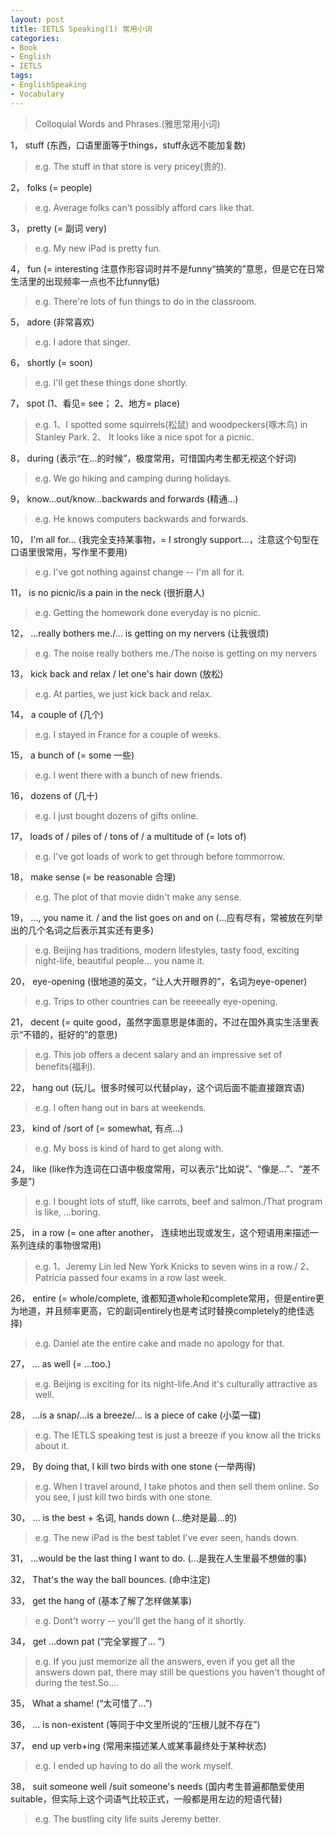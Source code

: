 ```yaml
---
layout: post
title: IETLS Speaking(1) 常用小词
categories:
- Book
- English
- IETLS
tags:
- EnglishSpeaking
- Vocabulary
---
```


> Colloquial Words and Phrases.(雅思常用小词)  

1， stuff  (东西，口语里面等于things，stuff永远不能加复数)  

> e.g. The stuff in that store is very pricey(贵的).  


2， folks  (= people)  

> e.g. Average folks can't possibly afford cars like that.  


3， pretty  (= 副词 very)  

> e.g. My new iPad is pretty fun.  


4， fun  (= interesting 注意作形容词时并不是funny“搞笑的”意思，但是它在日常生活里的出现频率一点也不比funny低)  

> e.g. There're lots of fun things to do in the classroom.  


5， adore  (非常喜欢)  

> e.g. I adore that singer.  


6， shortly  (= soon)  

> e.g. I'll get these things done shortly.  


7， spot  (1、看见= see； 2、地方= place)  

> e.g. 1、I spotted some squirrels(松鼠) and woodpeckers(啄木鸟) in Stanley Park.  2、 It looks like a nice spot for a picnic.  


8， during  (表示“在...的时候”，极度常用，可惜国内考生都无视这个好词)  

> e.g. We go hiking and camping during holidays.  


9， know...out/know...backwards and forwards  (精通...)  

> e.g. He knows computers backwards and forwards.  


10， I'm all for...  (我完全支持某事物，= I strongly support...，注意这个句型在口语里很常用，写作里不要用)  

> e.g. I've got nothing against change -- I'm all for it.  


11， is no picnic/is a pain in the neck  (很折磨人)  

> e.g. Getting the homework done everyday is no picnic.  


12， ...really bothers me./... is getting on my nervers  (让我很烦)  

> e.g. The noise really bothers me./The noise is getting on my nervers  


13， kick back and relax / let one's hair down  (放松)  

> e.g. At parties, we just kick back and relax.  


14， a couple of  (几个)  

> e.g. I stayed in France for a couple of weeks.  


15， a bunch of  (= some 一些)  

> e.g. I went there with a bunch of new friends.  


16， dozens of  (几十)  

> e.g. I just bought dozens of gifts online.  


17， loads of / piles of / tons of / a multitude of  (= lots of)  

> e.g. I've got loads of work to get through before tommorrow.  


18， make sense  (= be reasonable 合理)  

> e.g.  The plot of that movie didn't make any sense.  


19， ..., you name it. / and the list goes on and on  (...应有尽有，常被放在列举出的几个名词之后表示其实还有更多)  

> e.g. Beijing has traditions, modern lifestyles, tasty food, exciting night-life, beautiful people... you name it.  


20， eye-opening  (很地道的英文，“让人大开眼界的”，名词为eye-opener)  

> e.g. Trips to other countries can be reeeeally eye-opening.  


21， decent  (= quite good，虽然字面意思是体面的，不过在国外真实生活里表示“不错的，挺好的”的意思)  

> e.g. This job offers a decent salary and an impressive set of benefits(福利).  


22， hang out  (玩儿。很多时候可以代替play，这个词后面不能直接跟宾语)  

> e.g. I often hang out in bars at weekends.  


23， kind of /sort of  (= somewhat, 有点...)  

> e.g. My boss is kind of hard to get along with.  


24， like  (like作为连词在口语中极度常用，可以表示“比如说”、“像是...”、“差不多是”)  

> e.g. I bought lots of stuff, like carrots, beef and salmon./That program is like, ...boring.  


25， in a row  (= one after another， 连续地出现或发生，这个短语用来描述一系列连续的事物很常用)  

> e.g. 1、Jeremy Lin led New York Knicks to seven wins in a row./ 2、Patricia passed four exams in a row last week.  


26， entire  (= whole/complete, 谁都知道whole和complete常用，但是entire更为地道，并且频率更高，它的副词entirely也是考试时替换completely的绝佳选择)  

> e.g. Daniel ate the entire cake and made no apology for that.  


27， ... as well  (= ...too.)  

> e.g. Beijing is exciting for its night-life.And it's culturally attractive as well.  


28， ...is a snap/...is a breeze/... is a piece of cake  (小菜一碟)  

> e.g. The IETLS speaking test is just a breeze if you know all the tricks about it.  


29， By doing that, I kill two birds with one stone  (一举两得)  

> e.g. When I travel around, I take photos and then sell them online. So you see, I just kill two birds with one stone.  


30， ... is the best + 名词, hands down  (...绝对是最...的)  

> e.g. The new iPad is the best tablet I've ever seen, hands down.  


31， ...would be the last thing I want to do.  (...是我在人生里最不想做的事)  


32， That's the way the ball bounces.  (命中注定)  


33， get the hang of  (基本了解了怎样做某事)  

> e.g. Dont't worry -- you'll get the hang of it shortly.  


34， get ...down pat  (“完全掌握了... ”)  

> e.g. If you just memorize all the answers, even if you get all the answers down pat, there may still be questions you haven't thought of during the test.So....  


35， What a shame!  (“太可惜了...”)  


36， ... is non-existent  (等同于中文里所说的“压根儿就不存在”)  


37， end up verb+ing  (常用来描述某人或某事最终处于某种状态)  

> e.g. I ended up having to do all the work myself.  


38， suit someone well /suit someone's needs  (国内考生普遍都酷爱使用suitable，但实际上这个词语气比较正式，一般都是用左边的短语代替)  

> e.g. The bustling city life suits Jeremy better.  


